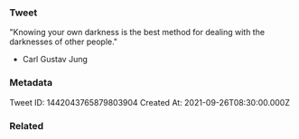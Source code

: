 ### Tweet
"Knowing your own darkness is the best method for dealing with the darknesses of other people."

- Carl Gustav Jung

### Metadata
Tweet ID: 1442043765879803904
Created At: 2021-09-26T08:30:00.000Z

### Related

